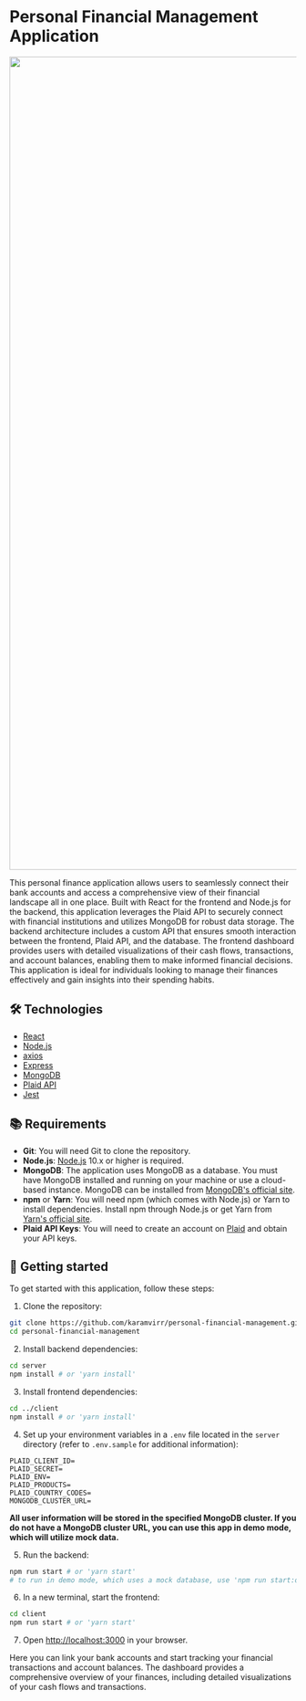 # Personal Financial Management Application

<p align="center">
  <img width="1425" alt="Screenshot 2024-04-24 at 5 39 14 PM" src="https://github.com/karamvirr/personal-financial-management/assets/21179214/520d7655-a7e5-466a-9e02-cc4c3d2a2b58">
</p>

This personal finance application allows users to seamlessly connect their bank accounts and access a comprehensive view of their financial landscape all in one place. Built with React for the frontend and Node.js for the backend, this application leverages the Plaid API to securely connect with financial institutions and utilizes MongoDB for robust data storage. The backend architecture includes a custom API that ensures smooth interaction between the frontend, Plaid API, and the database. The frontend dashboard provides users with detailed visualizations of their cash flows, transactions, and account balances, enabling them to make informed financial decisions. This application is ideal for individuals looking to manage their finances effectively and gain insights into their spending habits.

## 🛠 Technologies

- [React](https://reactjs.org/)
- [Node.js](https://nodejs.org/)
- [axios](https://axios-http.com/)
- [Express](https://expressjs.com/)
- [MongoDB](https://www.mongodb.com/)
- [Plaid API](https://plaid.com/)
- [Jest](https://jestjs.io/)

## :books: Requirements

- **Git**: You will need Git to clone the repository.
- **Node.js**: [Node.js](https://nodejs.org/) 10.x or higher is required.
- **MongoDB**: The application uses MongoDB as a database. You must have MongoDB installed and running on your machine or use a cloud-based instance. MongoDB can be installed from [MongoDB's official site](https://www.mongodb.com/try/download/community).
- **npm** or **Yarn**: You will need npm (which comes with Node.js) or Yarn to install dependencies. Install npm through Node.js or get Yarn from [Yarn's official site](https://yarnpkg.com).
- **Plaid API Keys**: You will need to create an account on [Plaid](https://plaid.com/) and obtain your API keys.

## :rocket: Getting started

To get started with this application, follow these steps:

1. Clone the repository:

```bash
git clone https://github.com/karamvirr/personal-financial-management.git
cd personal-financial-management
```

2. Install backend dependencies:

```bash
cd server
npm install # or 'yarn install'
```

3. Install frontend dependencies:

```bash
cd ../client
npm install # or 'yarn install'
```

4. Set up your environment variables in a `.env` file located in the `server` directory (refer to `.env.sample` for additional information):

```plaintext
PLAID_CLIENT_ID=
PLAID_SECRET=
PLAID_ENV=
PLAID_PRODUCTS=
PLAID_COUNTRY_CODES=
MONGODB_CLUSTER_URL=
```

**All user information will be stored in the specified MongoDB cluster. If you do not have a MongoDB cluster URL, you can use this app in demo mode, which will utilize mock data.**

5. Run the backend:

```bash
npm run start # or 'yarn start'
# to run in demo mode, which uses a mock database, use 'npm run start:demo' or 'yarn start:demo'
```

6. In a new terminal, start the frontend:

```bash
cd client
npm run start # or 'yarn start'
```

7. Open [http://localhost:3000](http://localhost:3000) in your browser.

Here you can link your bank accounts and start tracking your financial transactions and account balances. The dashboard provides a comprehensive overview of your finances, including detailed visualizations of your cash flows and transactions.

